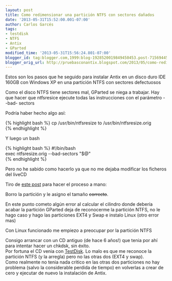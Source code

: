 ```yaml
---
layout: post
title: Como redimensionar una partición NTFS con sectores dañados
date: '2013-05-31T15:52:00.001-07:00'
author: Carlos Garcés
tags:
- testdisk
- NTFS
- Antix
- GParted
modified_time: '2013-05-31T15:56:24.801-07:00'
blogger_id: tag:blogger.com,1999:blog-1928520019849450453.post-7156944579357089360
blogger_orig_url: http://pruebasconantix.blogspot.com/2013/05/como-redimentionar-una-particion-ntfs.html
---
```


  
Estos son los pasos que he seguido para instalar Antix en un disco duro IDE
160GB con Windows XP en una partición NTFS con sectores defectuosos  
  
Como el disco NTFS tiene sectores mal, GParted se niega a trabajar. Hay que
hacer que ntfsresice ejecute todas las instrucciones con el parámetro --bad-
sectors  
<!--more-->
  
Podría haber hecho algo así:  

{% highlight bash %} 
    cp /usr/bin/ntfsresize to /usr/bin/ntfsresize.orig  
{% endhighlight %}
  
Y luego un bash  
  
{% highlight bash %} 
    #!/bin/bash  
    exec ntfsresize.orig --bad-sectors "$@"  
{% endhighlight %}

Pero no he sabido como hacerlo ya que no me dejaba modificar los ficheros del
liveCD  

  
Tiro de [este post](http://pchelppma.blogspot.com.es/2008/11/mover-o-redimensionar-particiones-ntfs_13.html) para hacer el proceso a mano:  
  
Borro la partición y le asigno el tamaño ~~correcto~~.  
  
En este punto cometo algún error al calcular el cilindro donde debería acabar
la partición  GParted deja de reconocerme la partición NTFS, no le hago caso y
hago las particiones EXT4 y Swap e instalo Linux (otro error mas)  
  
Con Linux funcionado me empiezo a preocupar por la partición NTFS  
  
Consigo arrancar con un CD antiguo (de hace 6 años!) que tenia por ahí  para
intentar hacer un chkdsk, sin éxito.  
Por fortuna el CD venia con
[TestDisk](http://www.cgsecurity.org/wiki/TestDisk). Lo malo es que me
reconoce la partición NTFS (y la arregla) pero no las otras dos (EXT4 y swap).  
Como realmente no tenia nada critico en las otras dos particiones no hay
problema (salvo la considerable perdida de tiempo) en volverlas a crear  de
cero y ejecutar de nuevo la instalación de Antix.
